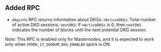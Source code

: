 Added RPC
--------

- `dkginfo` RPC returns information about DKGs:
`nActiveDKGs`: Total number of active DKG sessions.
`nextDKG`: If `nActiveDKGs` is 0, then `nextDKG` indicates the number of blocks until the next potential DKG session.

Note: This RPC is enabled only for Masternodes, and it is expected to work only when `SPORK_17_QUORUM_DKG_ENABLED` spork is ON.